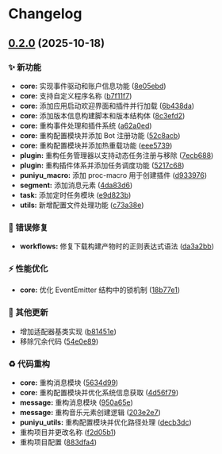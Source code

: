# Changelog

## [0.2.0](https://github.com/puniyu/puniyu/compare/v0.1.0...v0.2.0) (2025-10-18)


### ✨ 新功能

* **core:** 实现事件驱动和账户信息功能 ([8e05ebd](https://github.com/puniyu/puniyu/commit/8e05ebde81c661f94b4c7599e72971de06c54173))
* **core:** 支持自定义程序名称 ([b7f11f7](https://github.com/puniyu/puniyu/commit/b7f11f76fc32deb2e947d78c7ecdaa47712261e1))
* **core:** 添加应用启动欢迎界面和插件并行加载 ([6b438da](https://github.com/puniyu/puniyu/commit/6b438dacb03abc83a36a2501c23a01260d06e985))
* **core:** 添加版本信息构建脚本和版本结构体 ([8c3efd2](https://github.com/puniyu/puniyu/commit/8c3efd2897b776447b65fe7147d36dce3b9d2e6e))
* **core:** 重构事件处理和插件系统 ([a62a0ed](https://github.com/puniyu/puniyu/commit/a62a0ed3c658c870c49e7354d992ab13cddd928a))
* **core:** 重构配置模块并添加 Bot 注册功能 ([52c8acb](https://github.com/puniyu/puniyu/commit/52c8acb748c79018429d3f6a787238fd1b2bf14a))
* **core:** 重构配置模块并添加热重载功能 ([eee5739](https://github.com/puniyu/puniyu/commit/eee57396599d5c10ab6cd3520dfc07b5e1fa878d))
* **plugin:** 重构任务管理器以支持动态任务注册与移除 ([7ecb688](https://github.com/puniyu/puniyu/commit/7ecb6883b245b699c2bcc4bbaaad5b4af372959b))
* **plugin:** 重构插件体系并添加任务调度功能 ([5217c68](https://github.com/puniyu/puniyu/commit/5217c68a2ed6c29a889c3199c9992de6c7142e60))
* **puniyu_macro:** 添加 proc-macro 用于创建插件 ([d933976](https://github.com/puniyu/puniyu/commit/d9339769ae5e91d57a7f0ca0e0d21c1a55c83ad1))
* **segment:** 添加消息元素 ([4da83d6](https://github.com/puniyu/puniyu/commit/4da83d6d7d98d44a9c295054dbea228b48a464e0))
* **task:** 添加定时任务模块 ([e9d823b](https://github.com/puniyu/puniyu/commit/e9d823b5d6ccd089a26166c59e2b67ff8dbd75c1))
* **utils:** 新增配置文件处理功能 ([c73a38e](https://github.com/puniyu/puniyu/commit/c73a38efe62140edc2170a33ceae083f069c51de))


### 🐛 错误修复

* **workflows:** 修复下载构建产物时的正则表达式语法 ([da3a2bb](https://github.com/puniyu/puniyu/commit/da3a2bbc2c606566bb30c14206665b6e6434e18f))


### ⚡️ 性能优化

* **core:** 优化 EventEmitter 结构中的锁机制 ([18b77e1](https://github.com/puniyu/puniyu/commit/18b77e1685004da6a758afb9ee8bbf60ba5946a4))


### 🔧 其他更新

* 增加适配器基类实现 ([b81451e](https://github.com/puniyu/puniyu/commit/b81451e6a6f7847a93ed3465bf1beb8e3552dcbf))
* 移除冗余代码 ([54e0e89](https://github.com/puniyu/puniyu/commit/54e0e89e2163b3b8d9c3808bc8580b07c692fb99))


### ♻️ 代码重构

* **core:** 重构消息模块 ([5634d99](https://github.com/puniyu/puniyu/commit/5634d99aa2b55841c86f135ba925cf19bc237efd))
* **core:** 重构配置模块并优化系统信息获取 ([4d56f79](https://github.com/puniyu/puniyu/commit/4d56f7941e213391189af0da8c05c1383285434d))
* **message:** 重构消息模块 ([950a65e](https://github.com/puniyu/puniyu/commit/950a65eb774fa1fe8a104a6375193b5e2a1e2f59))
* **message:** 重构音乐元素创建逻辑 ([203e2e7](https://github.com/puniyu/puniyu/commit/203e2e7f84ca78840d8eba41cd931a27990da544))
* **puniyu_utils:** 重构配置模块并优化路径处理 ([decb3dc](https://github.com/puniyu/puniyu/commit/decb3dcad12253aa2f4aa5959524240784d654b8))
* 重构项目并更改名称 ([f2d05b1](https://github.com/puniyu/puniyu/commit/f2d05b110676d49ff33237edd0a61f1a77a98652))
* 重构项目配置 ([883dfa4](https://github.com/puniyu/puniyu/commit/883dfa4fb525d7e5c27821026d727e3d8eda8600))
